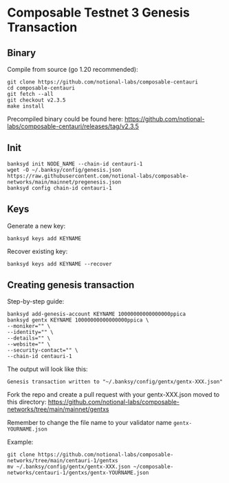 # Composable Testnet 3 Genesis Transaction

## Binary
Compile from source (go 1.20 recommended):
```
git clone https://github.com/notional-labs/composable-centauri
cd composable-centauri 
git fetch --all
git checkout v2.3.5
make install
```
Precompiled binary could be found here: https://github.com/notional-labs/composable-centauri/releases/tag/v2.3.5

## Init
```
banksyd init NODE_NAME --chain-id centauri-1
wget -O ~/.banksy/config/genesis.json https://raw.githubusercontent.com/notional-labs/composable-networks/main/mainnet/pregenesis.json
banksyd config chain-id centauri-1
```

## Keys
Generate a new key:
```
banksyd keys add KEYNAME 
```
Recover existing key:
```
banksyd keys add KEYNAME --recover
```

## Creating genesis transaction
Step-by-step guide:
```
banksyd add-genesis-account KEYNAME 10000000000000000ppica
banksyd gentx KEYNAME 10000000000000000ppica \
--moniker="" \
--identity="" \
--details="" \
--website="" \
--security-contact="" \
--chain-id centauri-1
```
The output will look like this: 
```
Genesis transaction written to "~/.banksy/config/gentx/gentx-XXX.json"
```
Fork the repo and create a pull request with your gentx-XXX.json moved to this directory: https://github.com/notional-labs/composable-networks/tree/main/mainnet/gentxs

Remember to change the file name to your validator name `gentx-YOURNAME.json`

Example:
```
git clone https://github.com/notional-labs/composable-networks/tree/main/centauri-1/gentxs
mv ~/.banksy/config/gentx/gentx-XXX.json ~/composable-networks/centauri-1/gentxs/gentx-YOURNAME.json
```
